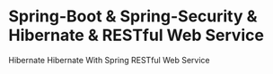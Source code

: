 # Spring-Boot & Spring-Security & Hibernate & RESTful Web Service

Hibernate
Hibernate With Spring
RESTful Web Service

